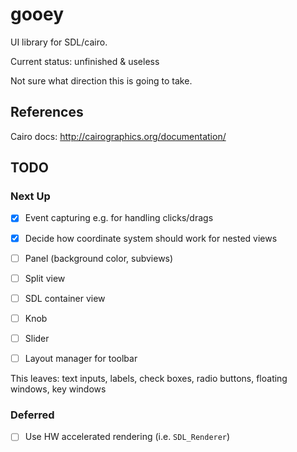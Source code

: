 # gooey

UI library for SDL/cairo.

Current status: unfinished & useless

Not sure what direction this is going to take.

## References

Cairo docs: http://cairographics.org/documentation/

## TODO

### Next Up

  - [x] Event capturing e.g. for handling clicks/drags
  - [x] Decide how coordinate system should work for nested views
  - [ ] Panel (background color, subviews)
  - [ ] Split view
  - [ ] SDL container view
  - [ ] Knob
  - [ ] Slider
  - [ ] Layout manager for toolbar
  

This leaves: text inputs, labels, check boxes, radio buttons, floating windows, key windows

### Deferred

  - [ ] Use HW accelerated rendering (i.e. `SDL_Renderer`)
